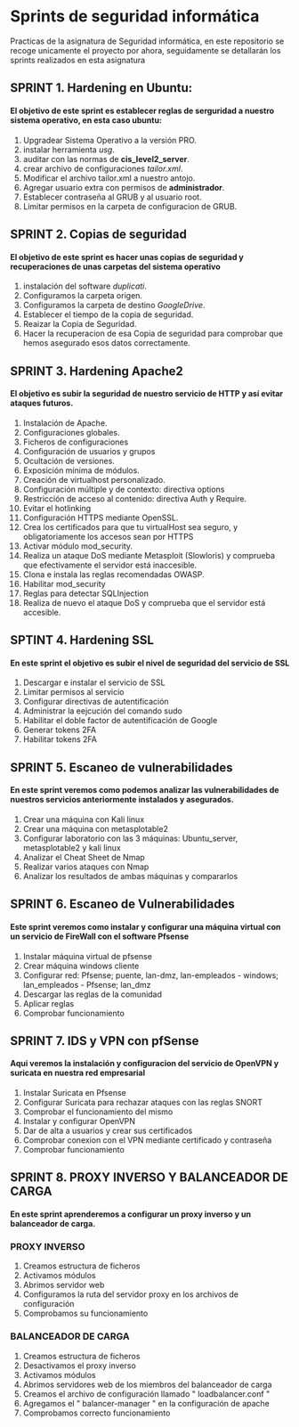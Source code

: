 # Sprints de seguridad informática

Practicas de la asignatura de Seguridad informática, en este repositorio se recoge unicamente el proyecto por ahora, seguidamente se detallarán los sprints realizados en esta asignatura

## SPRINT 1. Hardening en Ubuntu:
#### El objetivo de este sprint es establecer reglas de serguridad a nuestro sistema operativo, en esta caso ubuntu:
1. Upgradear Sistema Operativo a la versión PRO.
2. instalar herramienta *usg*.
3. auditar con las normas de **cis_level2_server**.
4. crear archivo de configuraciones *tailor.xml*.
5. Modificar el archivo tailor.xml a nuestro antojo.
6. Agregar usuario extra con permisos de **administrador**.
7. Establecer contraseña al GRUB y al usuario root.
8. Limitar permisos en la carpeta de configuracion de GRUB.

## SPRINT 2. Copias de seguridad
#### El objetivo de este sprint es hacer unas copias de seguridad y recuperaciones de unas carpetas del sistema operativo
1. instalación del software *duplicati*.
2. Configuramos la carpeta origen.
3. Configuramos la carpeta de destino *GoogleDrive*.
4. Establecer el tiempo de la copia de seguridad.
5. Reaizar la Copia de Seguridad.
6. Hacer la recuperacion de esa Copia de seguridad para comprobar que hemos asegurado esos datos correctamente.

## SPRINT 3. Hardening Apache2
#### El objetivo es subir la seguridad de nuestro servicio de HTTP y así evitar ataques futuros.
1. Instalación de Apache.
2. Configuraciones globales.
3. Ficheros de configuraciones
4. Configuración de usuarios y grupos
5. Ocultación de versiones. 
6. Exposición mínima de módulos.
7. Creación de virtualhost personalizado.
8. Configuración múltiple y de contexto: directiva options
9. Restricción de acceso al contenido: directiva Auth y Require.
10. Evitar el hotlinking
11. Configuración HTTPS mediante OpenSSL.
12. Crea los certificados para que tu virtualHost sea seguro, y obligatoriamente los accesos sean por HTTPS
13. Activar módulo mod_security.
14. Realiza un ataque DoS mediante Metasploit (Slowloris) y comprueba que efectivamente el servidor está inaccesible.
15. Clona e instala las reglas recomendadas OWASP.
16. Habilitar mod_security
17. Reglas para detectar SQLInjection
19. Realiza de nuevo el ataque DoS y comprueba que el servidor está accesible.

## SPTINT 4. Hardening SSL
#### En este sprint el objetivo es subir el nivel de seguridad del servicio de SSL
1. Descargar e instalar el servicio de SSL
2. Limitar permisos al servicio
3. Configurar directivas de autentificación
4. Administrar la eejcución del comando sudo
5. Habilitar el doble factor de autentificación de Google
6. Generar tokens 2FA
7. Habilitar tokens 2FA

## SPRINT 5. Escaneo de vulnerabilidades
#### En este sprint veremos como podemos analizar las vulnerabilidades de nuestros servicios anteriormente instalados y asegurados.
1. Crear una máquina con Kali linux
2. Crear una máquina con metasplotable2
3. Configurar laboratorio con las 3 máquinas: Ubuntu_server, metasplotable2 y kali linux
4. Analizar el Cheat Sheet de Nmap
5. Realizar varios ataques con Nmap
6. Analizar los resultados de ambas máquinas y compararlos

## SPRINT 6. Escaneo de Vulnerabilidades
#### Este sprint veremos como instalar y configurar una máquina virtual con un servicio de FireWall con el software Pfsense
1. Instalar máquina virtual de pfsense
2. Crear máquina windows cliente
3. Configurar red: Pfsense; puente, lan-dmz, lan-empleados - windows; lan_empleados - Pfsense; lan_dmz
4.  Descargar las reglas de la comunidad
5.  Aplicar reglas
6.  Comprobar funcionamiento

## SPRINT 7. IDS y VPN con pfSense
#### Aqui veremos la instalación y configuracion del servicio de OpenVPN y suricata en nuestra red empresarial
1. Instalar Suricata en Pfsense
2. Configurar Suricata para rechazar ataques con las reglas SNORT
3. Comprobar el funcionamiento del mismo
4. Instalar y configurar OpenVPN
5. Dar de alta a usuarios y crear sus certificados
6. Comprobar conexion con el VPN mediante certificado y contraseña
7. Comprobar funcionamiento

## SPRINT 8. PROXY INVERSO Y BALANCEADOR DE CARGA
#### En este sprint aprenderemos a configurar un proxy inverso y un balanceador de carga.
### PROXY INVERSO
1. Creamos estructura de ficheros
2. Activamos módulos
3. Abrimos servidor web
4. Configuramos la ruta del servidor proxy en los archivos de configuración
5. Comprobamos su funcionamiento
### BALANCEADOR DE CARGA
1. Creamos estructura de ficheros
2. Desactivamos el proxy inverso
3. Activamos módulos
4. Abrimos servidores web de los miembros del balanceador de carga
5. Creamos el archivo de configuración llamado " loadbalancer.conf "
6. Agregamos el " balancer-manager " en la configuración de apache
7. Comprobamos correcto funcionamiento
